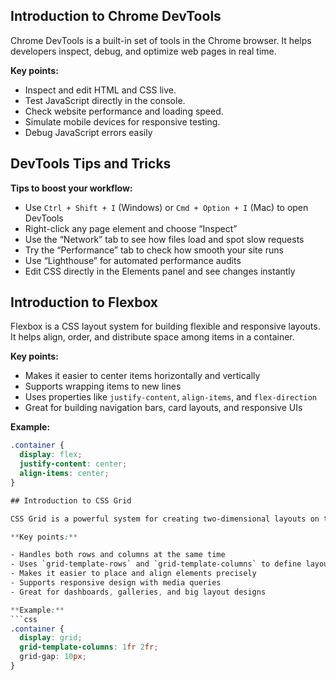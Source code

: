 ## Introduction to Chrome DevTools

Chrome DevTools is a built-in set of tools in the Chrome browser. It helps developers inspect, debug, and optimize web pages in real time.

**Key points:**

- Inspect and edit HTML and CSS live.
- Test JavaScript directly in the console.
- Check website performance and loading speed.
- Simulate mobile devices for responsive testing.
- Debug JavaScript errors easily

## DevTools Tips and Tricks

**Tips to boost your workflow:**

- Use `Ctrl + Shift + I` (Windows) or `Cmd + Option + I` (Mac) to open DevTools  
- Right-click any page element and choose “Inspect”  
- Use the “Network” tab to see how files load and spot slow requests  
- Try the “Performance” tab to check how smooth your site runs  
- Use “Lighthouse” for automated performance audits  
- Edit CSS directly in the Elements panel and see changes instantly


## Introduction to Flexbox

Flexbox is a CSS layout system for building flexible and responsive layouts. It helps align, order, and distribute space among items in a container.

**Key points:**

- Makes it easier to center items horizontally and vertically  
- Supports wrapping items to new lines  
- Uses properties like `justify-content`, `align-items`, and `flex-direction`  
- Great for building navigation bars, card layouts, and responsive UIs

**Example:**
```css
.container {
  display: flex;
  justify-content: center;
  align-items: center;
}

## Introduction to CSS Grid

CSS Grid is a powerful system for creating two-dimensional layouts on the web. It lets you design rows and columns together for complex page structures.

**Key points:**

- Handles both rows and columns at the same time  
- Uses `grid-template-rows` and `grid-template-columns` to define layout  
- Makes it easier to place and align elements precisely  
- Supports responsive design with media queries  
- Great for dashboards, galleries, and big layout designs

**Example:**
```css
.container {
  display: grid;
  grid-template-columns: 1fr 2fr;
  grid-gap: 10px;
}
